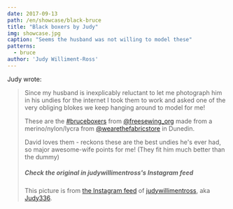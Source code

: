```yaml
---
date: 2017-09-13
path: /en/showcase/black-bruce
title: "Black boxers by Judy"
img: showcase.jpg
caption: "Seems the husband was not willing to model these"
patterns:
  - bruce
author: 'Judy Williment-Ross'
---
```


Judy wrote:

> Since my husband is inexplicably reluctant to let me photograph him in his undies for the internet I took them to work and asked one of the very obliging blokes we keep hanging around to model for me!
> 
> These are the [#bruceboxers](https://www.instagram.com/explore/tags/bruceboxers/) from [@freesewing_org](https://www.instagram.com/freesewing_org/) made from a merino/nylon/lycra from [@wearethefabricstore](https://www.instagram.com/wearethefabricstore/) in Dunedin.
> 
> David loves them - reckons these are the best undies he's ever had, so major awesome-wife points for me! (They fit him much better than the dummy)
> 
> ##### Check the original in judywillimentross's Instagram feed
> 
> This picture is from [the Instagram feed](https://www.instagram.com/p/BZAT_btB_dq/) of [judywillimentross](https://www.instagram.com/judywillimentross/), aka [Judy336](/users/qdzpx).